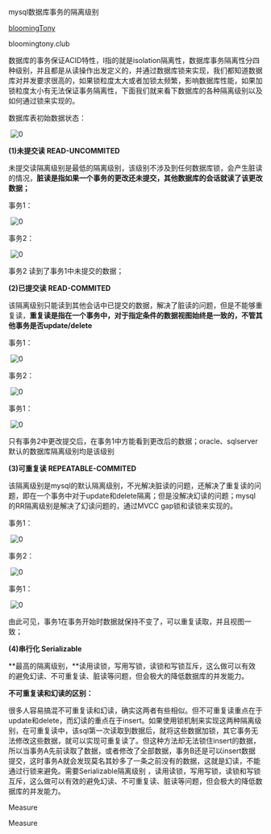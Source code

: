 mysql数据库事务的隔离级别

[bloomingTony](https://www.zhihu.com/people/zhang-hai-tao-81-49)

bloomingtony.club

数据库的事务保证ACID特性，I指的就是isolation隔离性，数据库事务隔离性分四种级别，并且都是从读操作出发定义的，并通过数据库锁来实现，我们都知道数据库对并发要求很高的，如果锁粒度太大或者加锁太频繁，影响数据库性能，如果加锁粒度太小有无法保证事务隔离性，下面我们就来看下数据库的各种隔离级别以及如何通过锁来实现的。

数据库表初始数据状态：

​    ![0](https://app.yinxiang.com/FileSharing.action?hash=1/5cabe5b889e9bbd4f2f07660add734cd-57233)

**(1)未提交读 READ-UNCOMMITED**

未提交读隔离级别是最低的隔离级别，该级别不涉及到任何数据库锁，会产生脏读的情况，**脏读是指如果一个事务的更改还未提交，其他数据库的会话就读了该更改数据；**

事务1：

​    ![0](https://app.yinxiang.com/FileSharing.action?hash=1/ef2515eb605a09ac610ae340da24348d-139360)

事务2：

​    ![0](https://app.yinxiang.com/FileSharing.action?hash=1/72b1b555c08999265b0ebd8806d04f92-67956)

事务2 读到了事务1中未提交的数据；

**(2)已提交读 READ-COMMITED**

该隔离级别只能读到其他会话中已提交的数据，解决了脏读的问题，但是不能够重复读，**重复读是指在一个事务中，对于指定条件的数据视图始终是一致的，不管其他事务是否update/delete**

事务1：

​    ![0](https://app.yinxiang.com/FileSharing.action?hash=1/f8512e81b4b16bb774c5e60888ac79be-94370)

事务2：

​    ![0](https://app.yinxiang.com/FileSharing.action?hash=1/7ca7ddc6d7a2824af6ba31877805cf3d-112967)

事务1：

​    ![0](https://app.yinxiang.com/FileSharing.action?hash=1/e11b13c0052e3be135661c93648590c9-67139)

只有事务2中更改提交后，在事务1中方能看到更改后的数据；oracle、sqlserver默认的数据库隔离级别均是该级别

**(3)可重复读 REPEATABLE-COMMITED**

该隔离级别是mysql的默认隔离级别，不光解决脏读的问题，还解决了重复读的问题，即在一个事务中对于update和delete隔离；但是没解决幻读的问题；mysql的RR隔离级别是解决了幻读问题的，通过MVCC gap锁和读锁来实现的。

事务1：

​    ![0](https://app.yinxiang.com/FileSharing.action?hash=1/7fde4b4daf0e30a69143aeab9593d3a1-85428)

事务2：

​    ![0](https://app.yinxiang.com/FileSharing.action?hash=1/83e21d7e7ba3366c9164cc9a2a34f365-107049)

事务1：

​    ![0](https://app.yinxiang.com/FileSharing.action?hash=1/d23c21c00b2d84c2583f12f7eaf5fa19-57078)

由此可见，事务1在事务开始时数据就保持不变了，可以重复读取，并且视图一致；

**(4)串行化 Serializable**

**最高的隔离级别，**读用读锁，写用写锁，读锁和写锁互斥，这么做可以有效的避免幻读、不可重复读、脏读等问题，但会极大的降低数据库的并发能力。

**不可重复读和幻读的区别：**

很多人容易搞混不可重复读和幻读，确实这两者有些相似。但不可重复读重点在于update和delete，而幻读的重点在于insert。如果使用锁机制来实现这两种隔离级别，在可重复读中，该sql第一次读取到数据后，就将这些数据加锁，其它事务无法修改这些数据，就可以实现可重复读了。但这种方法却无法锁住insert的数据，所以当事务A先前读取了数据，或者修改了全部数据，事务B还是可以insert数据提交，这时事务A就会发现莫名其妙多了一条之前没有的数据，这就是幻读，不能通过行锁来避免。需要Serializable隔离级别 ，读用读锁，写用写锁，读锁和写锁互斥，这么做可以有效的避免幻读、不可重复读、脏读等问题，但会极大的降低数据库的并发能力。

Measure

Measure